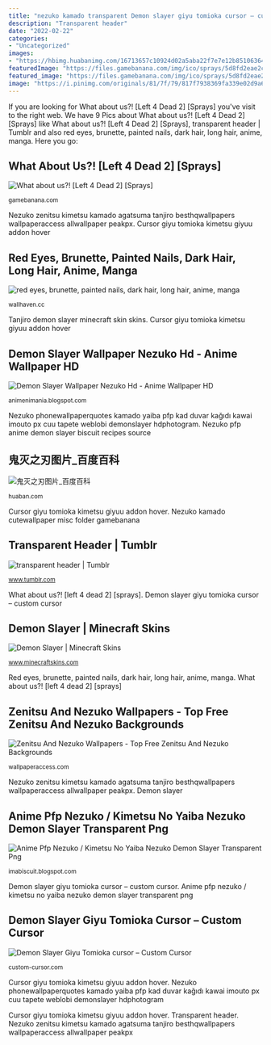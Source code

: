 ```yaml
---
title: "nezuko kamado transparent Demon slayer giyu tomioka cursor – custom cursor"
description: "Transparent header"
date: "2022-02-22"
categories:
- "Uncategorized"
images:
- "https://hbimg.huabanimg.com/16713657c10924d02a5aba22f7e7e12b85106364427c2-6TlSpI_fw658"
featuredImage: "https://files.gamebanana.com/img/ico/sprays/5d8fd2eae2c18.png"
featured_image: "https://files.gamebanana.com/img/ico/sprays/5d8fd2eae2c18.png"
image: "https://i.pinimg.com/originals/81/7f/79/817f7938369fa339e02d9a6e41b53e60.jpg"
---
```


If you are looking for What about us?! [Left 4 Dead 2] [Sprays] you've visit to the right web. We have 9 Pics about What about us?! [Left 4 Dead 2] [Sprays] like What about us?! [Left 4 Dead 2] [Sprays], transparent header | Tumblr and also red eyes, brunette, painted nails, dark hair, long hair, anime, manga. Here you go:

## What About Us?! [Left 4 Dead 2] [Sprays]

![What about us?! [Left 4 Dead 2] [Sprays]](https://files.gamebanana.com/img/ico/sprays/5d8fd2eae2c18.png "Demon slayer giyu tomioka cursor – custom cursor")

<small>gamebanana.com</small>

Nezuko zenitsu kimetsu kamado agatsuma tanjiro besthqwallpapers wallpaperaccess allwallpaper peakpx. Cursor giyu tomioka kimetsu giyuu addon hover

## Red Eyes, Brunette, Painted Nails, Dark Hair, Long Hair, Anime, Manga

![red eyes, brunette, painted nails, dark hair, long hair, anime, manga](https://th.wallhaven.cc/lg/ym/ym7wmg.jpg "Kimetsu yaiba nezuko kamado minimalism wallhaven unduh")

<small>wallhaven.cc</small>

Tanjiro demon slayer minecraft skin skins. Cursor giyu tomioka kimetsu giyuu addon hover

## Demon Slayer Wallpaper Nezuko Hd - Anime Wallpaper HD

![Demon Slayer Wallpaper Nezuko Hd - Anime Wallpaper HD](https://wallpapercave.com/wp/wp6102015.jpg "Nezuko zenitsu kimetsu kamado agatsuma tanjiro besthqwallpapers wallpaperaccess allwallpaper peakpx")

<small>animenimania.blogspot.com</small>

Nezuko phonewallpaperquotes kamado yaiba pfp kad duvar kağıdı kawai imouto px cuu tapete weblobi demonslayer hdphotogram. Nezuko pfp anime demon slayer biscuit recipes source

## 鬼灭之刃图片_百度百科

![鬼灭之刃图片_百度百科](https://hbimg.huabanimg.com/16713657c10924d02a5aba22f7e7e12b85106364427c2-6TlSpI_fw658 "Transparent header")

<small>huaban.com</small>

Cursor giyu tomioka kimetsu giyuu addon hover. Nezuko kamado cutewallpaper misc folder gamebanana

## Transparent Header | Tumblr

![transparent header | Tumblr](https://66.media.tumblr.com/89c5d70075ae724d08782d4064e53248/tumblr_pgbml0Uumz1xhlp12o4_500.png "Demon slayer giyu tomioka cursor – custom cursor")

<small>www.tumblr.com</small>

What about us?! [left 4 dead 2] [sprays]. Demon slayer giyu tomioka cursor – custom cursor

## Demon Slayer | Minecraft Skins

![Demon Slayer | Minecraft Skins](https://www.minecraftskins.com/uploads/preview-skins/2020/08/05/tanjiro-14988953.png?v263 "Kimetsu yaiba nezuko kamado minimalism wallhaven unduh")

<small>www.minecraftskins.com</small>

Red eyes, brunette, painted nails, dark hair, long hair, anime, manga. What about us?! [left 4 dead 2] [sprays]

## Zenitsu And Nezuko Wallpapers - Top Free Zenitsu And Nezuko Backgrounds

![Zenitsu And Nezuko Wallpapers - Top Free Zenitsu And Nezuko Backgrounds](https://wallpaperaccess.com/full/4737761.jpg "What about us?! [left 4 dead 2] [sprays]")

<small>wallpaperaccess.com</small>

Nezuko zenitsu kimetsu kamado agatsuma tanjiro besthqwallpapers wallpaperaccess allwallpaper peakpx. Demon slayer

## Anime Pfp Nezuko / Kimetsu No Yaiba Nezuko Demon Slayer Transparent Png

![Anime Pfp Nezuko / Kimetsu No Yaiba Nezuko Demon Slayer Transparent Png](https://i.pinimg.com/originals/81/7f/79/817f7938369fa339e02d9a6e41b53e60.jpg "Tanjiro demon slayer minecraft skin skins")

<small>imabiscuit.blogspot.com</small>

Demon slayer giyu tomioka cursor – custom cursor. Anime pfp nezuko / kimetsu no yaiba nezuko demon slayer transparent png

## Demon Slayer Giyu Tomioka Cursor – Custom Cursor

![Demon Slayer Giyu Tomioka cursor – Custom Cursor](https://cdn.custom-cursor.com/packs/2239/pack2864.png "Red eyes, brunette, painted nails, dark hair, long hair, anime, manga")

<small>custom-cursor.com</small>

Cursor giyu tomioka kimetsu giyuu addon hover. Nezuko phonewallpaperquotes kamado yaiba pfp kad duvar kağıdı kawai imouto px cuu tapete weblobi demonslayer hdphotogram

Cursor giyu tomioka kimetsu giyuu addon hover. Transparent header. Nezuko zenitsu kimetsu kamado agatsuma tanjiro besthqwallpapers wallpaperaccess allwallpaper peakpx
